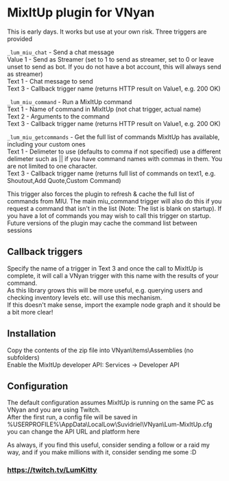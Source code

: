 # MixItUp plugin for VNyan

This is early days. It works but use at your own risk. Three triggers are provided

```_lum_miu_chat``` - Send a chat message  
Value 1 - Send as Streamer (set to 1 to send as streamer, set to 0 or leave unset to send as bot. If you do not have a bot account, this will always send as streamer)  
Text 1 - Chat message to send  
Text 3 - Callback trigger name (returns HTTP result on Value1, e.g. 200 OK)  

```_lum_miu_command``` - Run a MixItUp command  
Text 1 - Name of command in MixItUp (not chat trigger, actual name)  
Text 2 - Arguments to the command  
Text 3 - Callback trigger name (returns HTTP result on Value1, e.g. 200 OK)  

```_lum_miu_getcommands``` - Get the full list of commands MixItUp has available, including your custom ones  
Text 1 - Delimeter to use (defaults to comma if not specified) use a different delimeter such as || if you have command names with commas in them. You are not limited to one character.  
Text 3 - Callback trigger name (returns full list of commands on text1, e.g. Shoutout,Add Quote,Custom Command)  
  
This trigger also forces the plugin to refresh & cache the full list of commands from MIU. The main miu_command trigger will also do this if you request a command that isn't in the list (Note: The list is blank on startup). If you have a lot of commands you may wish to call this trigger on startup.  
Future versions of the plugin may cache the command list between sessions

## Callback triggers
Specify the name of a trigger in Text 3 and once the call to MixItUp is complete, it will call a VNyan trigger with this name with the results of your command.  
As this library grows this will be more useful, e.g. querying users and checking inventory levels etc. will use this mechanism.  
If this doesn't make sense, import the example node graph and it should be a bit more clear!

## Installation
Copy the contents of the zip file into VNyan\Items\Assemblies (no subfolders)  
Enable the MixItUp developer API: Services -> Developer API

## Configuration
The default configuration assumes MixItUp is running on the same PC as VNyan and you are using Twitch.  
After the first run, a config file will be saved in %USERPROFILE%\AppData\LocalLow\Suvidriel\VNyan\Lum-MixItUp.cfg you can change the API URL and platform here

As always, if you find this useful, consider sending a follow or a raid my way, and if you make millions with it, consider sending me some :D

### https://twitch.tv/LumKitty 
